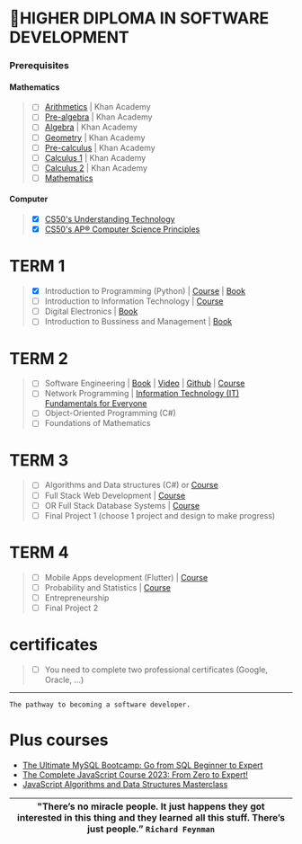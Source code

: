 # 🚀HIGHER DIPLOMA IN SOFTWARE DEVELOPMENT 
### Prerequisites
#### Mathematics
> * [ ] [Arithmetics](https://www.khanacademy.org/math/arithmetic-home) | Khan Academy
> * [ ] [Pre-algebra](https://www.khanacademy.org/math/pre-algebra) | Khan Academy
> * [ ] [Algebra](https://www.khanacademy.org/math/algebra-home) | Khan Academy
> * [ ] [Geometry](https://www.khanacademy.org/math/geometry-home) | Khan Academy
> * [ ] [Pre-calculus](https://www.khanacademy.org/math/precalculus) | Khan Academy
> * [ ] [Calculus 1](https://www.khanacademy.org/math/calculus-1) | Khan Academy
> * [ ] [Calculus 2](https://www.khanacademy.org/math/calculus-2) | Khan Academy
> * [ ] [Mathematics](https://www.youtube.com/playlist?list=PLWKjhJtqVAbl5SlE6aBHzUVZ1e6q1Wz0v)
  
#### Computer 
> - [x] [CS50's Understanding Technology](https://www.edx.org/course/cs50s-understanding-technology)
> - [x] [CS50's AP® Computer Science Principles](https://www.edx.org/xseries/harvardx-cs50-ap-computer-science-principles)
# TERM 1
> - [x] Introduction to Programming (Python) | [Course](https://www.py4e.com/lessons) | [Book](https://drive.google.com/file/d/1WR4YG834AR2dA8bb7N_25XY0pQ8wGTYs/view?usp=sharing)
> - [ ] Introduction to Information Technology | [Course](https://www.coursera.org/professional-certificates/google-it-support)
> - [ ] Digital Electronics | [Book](https://drive.google.com/drive/folders/16_JpoWhdDUxP-zYogi7q65K13fY05G0P?usp=sharing)
> - [ ] Introduction to Bussiness and Management | [Book](https://drive.google.com/file/d/122CZ9Nj5hJhkHZ0vNN-jsWHr1CxNQ3n5/view?usp=sharing)
# TERM 2
> - [ ] Software Engineering | [Book](https://drive.google.com/file/d/1qmLHp4NM2K0sK4VKoKkiARfZFoQxkD1O/view?usp=sharing) | [Video](https://www.youtube.com/playlist?list=PL_pbwdIyffslgxMVyXhnHiSn_EWTvx1G-) | [Github](https://github.com/FurkanGozukara/Software-Engineering-CSE307-2020) | [Course](https://www.coursera.org/specializations/software-engineering)
> - [ ] Network Programming | [Information Technology (IT) Fundamentals for Everyone](https://www.coursera.org/programs/online-learning-from-your-dol-finger-lakes-rfjcv/browse?authProvider=nyslabor&collectionId=&productId=YhL7FHJKEeyKEA6Za5DszQ&productType=s12n&query=Network+Programming&showMiniModal=true&source=search)
> - [ ] Object-Oriented Programming (C#) 
> - [ ] Foundations of Mathematics
# TERM 3
> - [ ] Algorithms and Data structures (C#) or [Course](https://www.udemy.com/course/master-the-coding-interview-data-structures-algorithms/)
> - [ ] Full Stack Web Development | [Course](https://www.udemy.com/course/the-web-developer-bootcamp/)
> - [ ] OR Full Stack Database Systems | [Course](https://www.udemy.com/course/the-complete-web-development-bootcamp/)
> - [ ] Final Project 1 (choose 1 project and design to make progress)
# TERM 4
> - [ ] Mobile Apps development (Flutter) | [Course](https://www.udemy.com/course/learn-flutter-dart-to-build-ios-android-apps/)
> - [ ] Probability and Statistics | [Course](https://www.udemy.com/course/the-data-science-course-complete-data-science-bootcamp/)
> - [ ] Entrepreneurship
> - [ ] Final Project 2

# certificates 
> - [ ] You need to complete two professional certificates (Google, Oracle, ...)
>
-----

    The pathway to becoming a software developer.

# Plus courses
- [The Ultimate MySQL Bootcamp: Go from SQL Beginner to Expert](https://www.udemy.com/course/the-ultimate-mysql-bootcamp-go-from-sql-beginner-to-expert/)
- [The Complete JavaScript Course 2023: From Zero to Expert!](https://www.udemy.com/course/the-complete-javascript-course/)
- [JavaScript Algorithms and Data Structures Masterclass](https://www.udemy.com/course/js-algorithms-and-data-structures-masterclass/)

| **"There’s no miracle people. It just happens they got interested in this thing and they learned all this stuff. There’s just people.”** `Richard Feynman` |
|:------------:|
